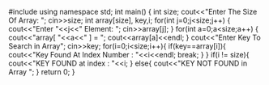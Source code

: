 #include<iostream>
using namespace std;
int main()
{
int size;
cout<<"Enter The Size Of Array:   ";
cin>>size;
int array[size], key,i;
 for(int j=0;j<size;j++)
 {
 cout<<"Enter "<<j<<" Element: ";
 cin>>array[j];
 }
 for(int a=0;a<size;a++)
 {
    cout<<"array[ "<<a<<" ]  =  ";
    cout<<array[a]<<endl;
 }
 cout<<"Enter Key To Search in Array";
 cin>>key;
    for(i=0;i<size;i++){
      if(key==array[i]){
  cout<<"Key Found At Index Number :  "<<i<<endl;
  break;
    }
 }
if(i != size){
cout<<"KEY FOUND at index :  "<<i;
}
else{
cout<<"KEY NOT FOUND in Array  ";
}
   return 0;
}
